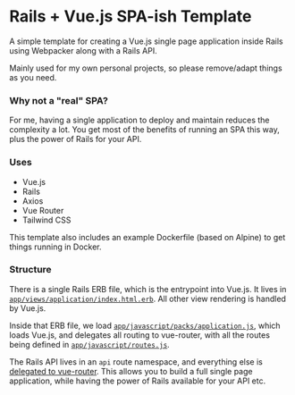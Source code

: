 # Rails + Vue.js SPA-ish Template

A simple template for creating a Vue.js single page application inside Rails using Webpacker along with a Rails API.

Mainly used for my own personal projects, so please remove/adapt things as you need.

### Why not a "real" SPA?

For me, having a single application to deploy and maintain reduces the complexity a lot. You get most of the benefits of running an SPA this way, plus the power of Rails for your API.

### Uses

- Vue.js
- Rails
- Axios
- Vue Router
- Tailwind CSS

This template also includes an example Dockerfile (based on Alpine) to get things running in Docker.

### Structure

There is a single Rails ERB file, which is the entrypoint into Vue.js. It lives in [`app/views/application/index.html.erb`](https://github.com/scottrobertson/rails-vue-template/blob/master/app/views/application/index.html.erb). All other view rendering is handled by Vue.js.

Inside that ERB file, we load [`app/javascript/packs/application.js`](https://github.com/scottrobertson/rails-vue-template/blob/master/app/javascript/packs/application.js), which loads Vue.js, and delegates all routing to vue-router, with all the routes being defined in [`app/javascript/routes.js`](https://github.com/scottrobertson/rails-vue-template/blob/master/app/javascript/routes.js).

The Rails API lives in an `api` route namespace, and everything else is [delegated to vue-router](https://github.com/scottrobertson/rails-vue-template/blob/master/config/routes.rb#L10). This allows you to build a full single page application, while having the power of Rails available for your API etc.
